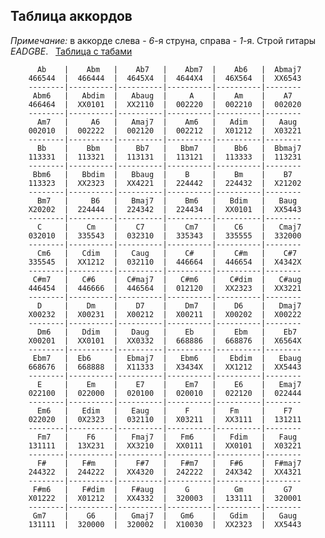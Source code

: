<!--2017-07-16 14:01:55-->
## Таблица аккордов
*Примечание:* в аккорде слева - *6*-я струна, справа - *1*-я. Строй гитары *EADGBE*. &nbsp; [Таблица с табами](/index.html?samouchitel_igry_na_gitare/tablica_akkordov_s_tabami)
<a name="tab"></a>

		  Ab    |    Abm   |    Ab7   |    Abm7  |    Ab6   |  Abmaj7
		466544  |  466444  |  4645X4  |  4644X4  |  46X564  |  XX6543
		--------|----------|----------|----------|----------|--------
		 Abm6   |   Abdim  |   Abaug  |     A    |    Am    |    A7
		466464  |  XX0101  |  XX2110  |  002220  |  002210  |  002020
		--------|----------|----------|----------|----------|--------
		  Am7   |     A6   |   Amaj7  |    Am6   |   Adim   |   Aaug
		002010  |  002222  |  002120  |  002212  |  X01212  |  X03221
		--------|----------|----------|----------|----------|--------
		  Bb    |    Bbm   |    Bb7   |   Bbm7   |    Bb6   |  Bbmaj7
		113331  |  113321  |  113131  |  113121  |  113333  |  113231
		--------|----------|----------|----------|----------|--------
		 Bbm6   |   Bbdim  |   Bbaug  |    B     |    Bm    |    B7
		113323  |  XX2323  |  XX4221  |  224442  |  224432  |  X21202
		--------|----------|----------|----------|----------|--------
		  Bm7   |     B6   |   Bmaj7  |    Bm6   |   Bdim   |   Baug
		X20202  |  224444  |  224342  |  224434  |  XX0101  |  XX5443
		--------|----------|----------|----------|----------|--------
		  C     |    Cm    |    C7    |    Cm7   |    C6    |   Cmaj7
		032010  |  335543  |  032310  |  335343  |  335555  |  332000
		--------|----------|----------|----------|----------|--------
		  Cm6   |   Cdim   |   Caug   |    C#    |    C#m   |    C#7
		335545  |  XX1212  |  032110  |  446664  |  446654  |  X4342X
		--------|----------|----------|----------|----------|--------
		 C#m7   |   C#6    |  C#maj7  |   C#m6   |   C#dim  |   C#aug
		446454  |  446666  |  446564  |  012120  |  XX2323  |  XX3221
		--------|----------|----------|----------|----------|--------
		  D     |    Dm    |    D7    |    Dm7   |    D6    |   Dmaj7
		X00232  |  X00231  |  X00212  |  X00211  |  X00202  |  X00222
		--------|----------|----------|----------|----------|--------
		  Dm6   |   Ddim   |   Daug   |    Eb    |    Ebm   |    Eb7
		X00201  |  XX0101  |  XX0332  |  668886  |  668876  |  X6564X
		--------|----------|----------|----------|----------|--------
		 Ebm7   |  Eb6     |  Ebmaj7  |   Ebm6   |   Ebdim  |   Ebaug
		668676  |  668888  |  X11333  |  X3434X  |  XX1212  |  XX5443
		--------|----------|----------|----------|----------|--------
		  E     |    Em    |    E7    |    Em7   |    E6    |   Emaj7
		022100  |  022000  |  020100  |  020010  |  022120  |  022444
		--------|----------|----------|----------|----------|--------
		  Em6   |   Edim   |   Eaug   |    F     |   Fm     |    F7
		022020  |  0X2323  |  032110  |  X03211  |  XX3111  |  131211
		--------|----------|----------|----------|----------|--------
		  Fm7   |    F6    |   Fmaj7  |   Fm6    |   Fdim   |   Faug
		131111  |  13X231  |  XX3210  |  XX0111  |  XX0101  |  X03221
		--------|----------|----------|----------|----------|--------
		  F#    |   F#m    |    F#7   |   F#m7   |   F#6    |  F#maj7
		244322  |  244222  |  XX4320  |  242222  |  24X342  |  XX4321
		--------|----------|----------|----------|----------|--------
		 F#m6   |   F#dim  |   F#aug  |    G     |    Gm    |    G7
		X01222  |  X01212  |  XX4332  |  320003  |  133111  |  320001
		--------|----------|----------|----------|----------|--------
		 Gm7    |    G6    |   Gmaj7  |   Gm6    |   Gdim   |   Gaug
		131111  |  320000  |  320002  |  X10030  |  XX2323  |  XX5443

</div>
